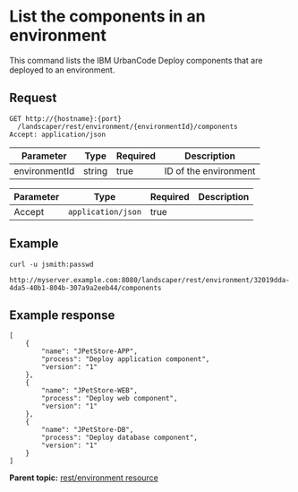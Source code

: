 # List the components in an environment

This command lists the IBM UrbanCode Deploy components that are deployed to an environment.

## Request

```
GET http://{hostname}:{port}
  /landscaper/rest/environment/{environmentId}/components
Accept: application/json

```

|Parameter|Type|Required|Description|
|---------|----|--------|-----------|
|environmentId|string|true|ID of the environment|

|Parameter|Type|Required|Description|
|---------|----|--------|-----------|
|Accept|`application/json`|true| |

## Example

```
curl -u jsmith:passwd 
  http://myserver.example.com:8080/landscaper/rest/environment/32019dda-4da5-40b1-804b-307a9a2eeb44/components
```

## Example response

```
[
    {
        "name": "JPetStore-APP",
        "process": "Deploy application component",
        "version": "1"
    },
    {
        "name": "JPetStore-WEB",
        "process": "Deploy web component",
        "version": "1"
    },
    {
        "name": "JPetStore-DB",
        "process": "Deploy database component",
        "version": "1"
    }
]
```

**Parent topic:** [rest/environment resource](../../com.edt.api.doc/topics/rest_environment_.md)

